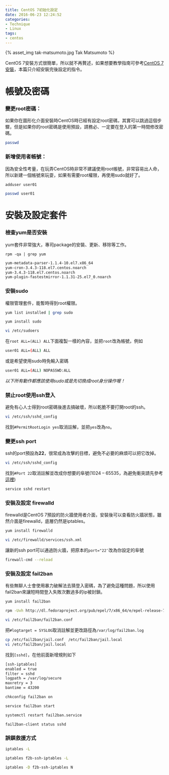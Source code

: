 ```yaml
---
title: CentOS 7初始化設定
date: 2016-06-23 12:24:52
categories:
- Technique
- Linux
tags:
- centos
---
```


{% asset_img tak-matsumoto.jpg Tak Matsumoto %}

CentOS 7安裝方式很簡單，所以就不再贅述，如果想要教學指南可參考[CentOS 7安裝](http://blog.xuite.net/tolarku/blog/231550320-CentOS+7+%E5%AE%89%E8%A3%9D)，本篇只介紹安裝完後設定的指令。

<!-- more -->

# 帳號及密碼

### 變更root密碼：

如果你在圖形化介面安裝時CentOS時已經有設定root密碼，其實可以跳過這個步驟，但是如果你的root密碼是使用預設，請務必、一定要在登入的第一時間修改密碼。

```bash 修改root密碼
passwd
```

### 新增使用者帳號：

因為安全性考量，在玩弄CentOS時非常不建議使用root帳號，非常容易出人命，所以新建一個帳號來玩耍，如果有需要root權限，再使用sudo就好了。

```bash 新增使用者(user01)
adduser user01
```

```bash 設定密碼
passwd user01
```

# 安裝及設定套件

### 檢查yum是否安裝

yum套件非常強大，專司package的安裝、更新、移除等工作。

```shell 檢查 yum 是否已安裝
rpm -qa | grep yum
```

```bash 如果有類似以下的內容表示已有安裝yum
yum-metadata-parser-1.1.4-10.el7.x86_64
yum-cron-3.4.3-118.el7.centos.noarch
yum-3.4.3-118.el7.centos.noarch
yum-plugin-fastestmirror-1.1.31-25.el7_0.noarch
```

### 安裝sudo

權限管理套件，能暫時得到root權限。

```bash 檢查是否已安裝
yum list installed | grep sudo
```

```bash 安裝sudo
yum install sudo
```

```bash 修改sudo設定
vi /etc/sudoers
```

在`root ALL=(ALL) ALL`下面複製一樣的內容，並把`root`改為帳號，例如

```bash
user01 ALL=(ALL) ALL
```

或是希望使用sudo時免輸入密碼

```bash
user01 ALL=(ALL) NOPASSWD:ALL
```

*以下所有動作都應該使用sudo或是先切換成root身分操作喔！*

### 禁止root使用ssh登入

避免有心人士得到root密碼後進去搞破壞，所以乾脆不要打開root的ssh。

```bash 修改ssh設定
vi /etc/ssh/sshd_config
```

找到`#PermitRootLogin yes`取消註解，並把`yes`改為`no`。

### 變更ssh port

ssh的port預設為**22**，很常成為攻擊的目標，避免不必要的麻煩可以把它改掉。

```bash 修改 ssh 設定
vi /etc/ssh/sshd_config
```

找到`#Port 22`取消註解並改成你想要的阜號(1024 – 65535，為避免衝突請先參考[這裡](https://en.wikipedia.org/wiki/List_of_TCP_and_UDP_port_numbers))

```bash 重啟 ssh
service sshd restart
```

### 安裝及設定 firewalld

firewalld是CentOS 7預設的防火牆使用者介面，安裝後可以查看防火牆狀態，雖然介面是firewalld，底層仍然是iptables。

```bash 使用 yum 來安裝
yum install firewalld
```

```bash 修改設定
vi /etc/firewalld/services/ssh.xml
```

讓新的ssh port可以通過防火牆，把原本的`port="22″`改為你設定的阜號

```bash 重載
firewall-cmd --reload
```

### 安裝及設定 fail2ban

有些無聊人士會使用暴力破解法去猜登入密碼，為了避免這種問題，所以使用fail2ban來讓短時間登入失敗次數過多的ip被封鎖。

```bash 用yum安裝套件
yum install fail2ban
```

```bash 如果失敗，可能因為套件不在套件褲內，先執行以下指令，再用yum安裝
rpm -Uvh http://dl.fedoraproject.org/pub/epel/7/x86_64/e/epel-release-7-5.noarch.rpm
```

```bash 修改log設定
vi /etc/fail2ban/fail2ban.conf
```

把`#logtarget = SYSLOG`取消註解並更改路徑為`/var/log/fail2ban.log`

```bash 設定封鎖規則
cp /etc/fail2ban/jail.conf  /etc/fail2ban/jail.local
vi /etc/fail2ban/jail.local
```

找到`[sshd]`，在他前面新增規則如下

```bash 登入失敗連續3+1次，封鎖43200秒
[ssh-iptables]
enabled = true
filter = sshd
logpath = /var/log/secure
maxretry = 3
bantime = 43200
```

```bash 在任何提示模式自動啟動服務
chkconfig fail2ban on
```

```bash 啟動服務
service fail2ban start
```

```bash 如果沒有作用請執行
systemctl restart fail2ban.service
```

```bash 檢查 ssh 的封鎖狀態
fail2ban-client status sshd
```

### 誤鎖救援方式

```bash 查看規則，應該可以找到名為f2b-ssh-iptables的chain
iptables -L
```

```bash 查看被f2b-ssh-iptables規則所封鎖的IP
iptables f2b-ssh-iptables -L
```

```bash 解除封鎖，結尾的N表示第幾個IP
iptables -D f2b-ssh-iptables N
```